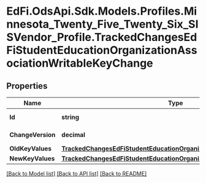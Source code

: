 # EdFi.OdsApi.Sdk.Models.Profiles.Minnesota_Twenty_Five_Twenty_Six_SISVendor_Profile.TrackedChangesEdFiStudentEducationOrganizationAssociationWritableKeyChange

## Properties

Name | Type | Description | Notes
------------ | ------------- | ------------- | -------------
**Id** | **string** | Resource identifier | [optional] 
**ChangeVersion** | **decimal** | Change version | [optional] 
**OldKeyValues** | [**TrackedChangesEdFiStudentEducationOrganizationAssociationWritableKey**](TrackedChangesEdFiStudentEducationOrganizationAssociationWritableKey.md) |  | [optional] 
**NewKeyValues** | [**TrackedChangesEdFiStudentEducationOrganizationAssociationWritableKey**](TrackedChangesEdFiStudentEducationOrganizationAssociationWritableKey.md) |  | [optional] 

[[Back to Model list]](../README.md#documentation-for-models) [[Back to API list]](../README.md#documentation-for-api-endpoints) [[Back to README]](../README.md)

